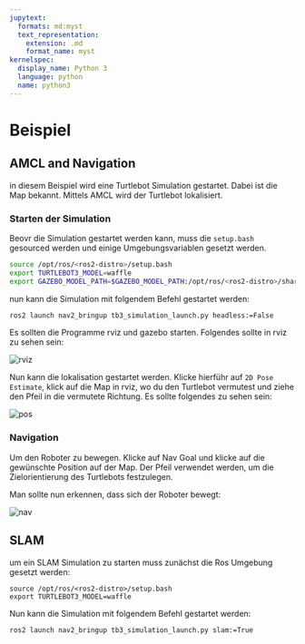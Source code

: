 ```yaml
---
jupytext:
  formats: md:myst
  text_representation:
    extension: .md
    format_name: myst
kernelspec:
  display_name: Python 3
  language: python
  name: python3
---
```


# Beispiel


## AMCL and Navigation

in diesem Beispiel wird eine Turtlebot Simulation gestartet. Dabei ist die Map bekannt. Mittels AMCL wird der Turtlebot lokalisiert.

### Starten der Simulation

Beovr die Simulation gestartet werden kann, muss die `setup.bash` gesourced werden und einige Umgebungsvariablen gesetzt werden. 

```bash
source /opt/ros/<ros2-distro>/setup.bash
export TURTLEBOT3_MODEL=waffle
export GAZEBO_MODEL_PATH=$GAZEBO_MODEL_PATH:/opt/ros/<ros2-distro>/share/turtlebot3_gazebo/models
```

nun kann die Simulation mit folgendem Befehl gestartet werden:

```bash
ros2 launch nav2_bringup tb3_simulation_launch.py headless:=False
```

Es sollten die Programme rviz und gazebo starten. Folgendes sollte in rviz zu sehen sein:

![rviz](./base.png)


Nun kann die lokalisation gestartet werden. Klicke hierführ auf `2D Pose Estimate`, klick auf die Map in rviz, wo du den Turtlebot vermutest und ziehe den Pfeil in die vermutete Richtung. Es sollte folgendes zu sehen sein:

![pos](./pos.png)

### Navigation

Um den Roboter zu bewegen. Klicke auf Nav Goal und klicke auf die gewünschte Position auf der Map. Der Pfeil verwendet werden, um die Zielorientierung des Turtlebots festzulegen.


Man sollte nun erkennen, dass sich der Roboter bewegt:

![nav](./nav.png)


## SLAM

um ein SLAM Simulation zu starten muss zunächst die Ros Umgebung gesetzt werden:

```
source /opt/ros/<ros2-distro>/setup.bash
export TURTLEBOT3_MODEL=waffle
```


Nun kann die Simulation mit folgendem Befehl gestartet werden:

```
ros2 launch nav2_bringup tb3_simulation_launch.py slam:=True
```






